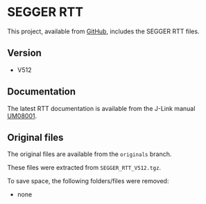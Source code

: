 # SEGGER RTT

This project, available from [GitHub](https://github.com/xpacks),
includes the SEGGER RTT files.

## Version

* V512

## Documentation

The latest RTT documentation is available from
the J-Link manual [UM08001](https://www.segger.com/admin/uploads/productDocs/UM08001_JLink.pdf).

## Original files

The original files are available from the `originals` branch.

These files were extracted from `SEGGER_RTT_V512.tgz`.

To save space, the following folders/files were removed:

* none

